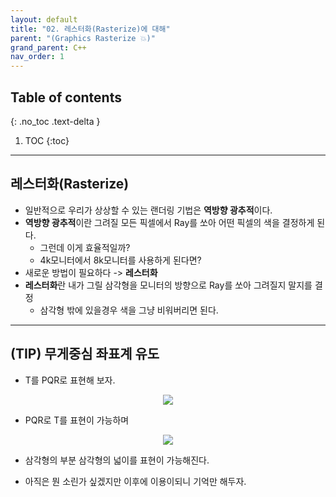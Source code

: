 ```yaml
---
layout: default
title: "02. 레스터화(Rasterize)에 대해"
parent: "(Graphics Rasterize 💥)"
grand_parent: C++
nav_order: 1
---
```


## Table of contents
{: .no_toc .text-delta }

1. TOC
{:toc}

---

## 레스터화(Rasterize)

* 일반적으로 우리가 상상할 수 있는 랜더링 기법은 **역방향 광추적**이다.
* **역방향 광추적**이란 그려질 모든 픽셀에서 Ray를 쏘아 어떤 픽셀의 색을 결정하게 된다.
    * 그런데 이게 효율적일까?
    * 4k모니터에서 8k모니터를 사용하게 된다면?
* 새로운 방법이 필요하다 -> **레스터화**
* **레스터화**란 내가 그릴 삼각형을 모니터의 방향으로 Ray를 쏘아 그려질지 말지를 결정
    * 삼각형 밖에 있을경우 색을 그냥 비워버리면 된다.

---

## (TIP) 무게중심 좌표계 유도

* T를 PQR로 표현해 보자.

<p align="center">
  <img src="https://taehyungs-programming-blog.github.io/blog/assets/images/cpp/d11/d11-2-1.jpg"/>
</p>

* PQR로 T를 표현이 가능하며

<p align="center">
  <img src="https://taehyungs-programming-blog.github.io/blog/assets/images/cpp/d11/d11-2-2.jpg"/>
</p>

* 삼각형의 부분 삼각형의 넓이를 표현이 가능해진다.

* 아직은 뭔 소린가 싶겠지만 이후에 이용이되니 기억만 해두자.